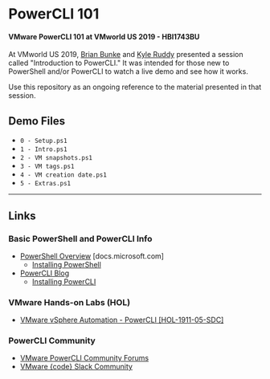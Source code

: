 # PowerCLI 101

#### VMware PowerCLI 101 at VMworld US 2019 - HBI1743BU

At VMworld US 2019, [Brian Bunke](https://twitter.com/brianbunke) and [Kyle Ruddy](https://twitter.com/kmruddy) presented a session called "Introduction to PowerCLI." It was intended for those new to PowerShell and/or PowerCLI to watch a live demo and see how it works.

Use this repository as an ongoing reference to the material presented in that session.

## Demo Files

- `0 - Setup.ps1`
- `1 - Intro.ps1`
- `2 - VM snapshots.ps1`
- `3 - VM tags.ps1`
- `4 - VM creation date.ps1`
- `5 - Extras.ps1`

---

## Links

### Basic PowerShell and PowerCLI Info

- [PowerShell Overview](https://docs.microsoft.com/en-us/powershell/scripting/overview) [docs.microsoft.com]
  - [Installing PowerShell](https://docs.microsoft.com/en-us/powershell/scripting/install/installing-powershell)
- [PowerCLI Blog](https://blogs.vmware.com/PowerCLI/)
  - [Installing PowerCLI](https://blogs.vmware.com/PowerCLI/2017/05/powercli-6-5-1-install-walkthrough.html)

### VMware Hands-on Labs (HOL)

- [VMware vSphere Automation - PowerCLI [HOL-1911-05-SDC]](labs.hol.vmware.com)

### PowerCLI Community

- [VMware PowerCLI Community Forums](https://vmware.com/go/powercli)
- [VMware {code} Slack Community](https://code.vmware.com/web/code/join)
